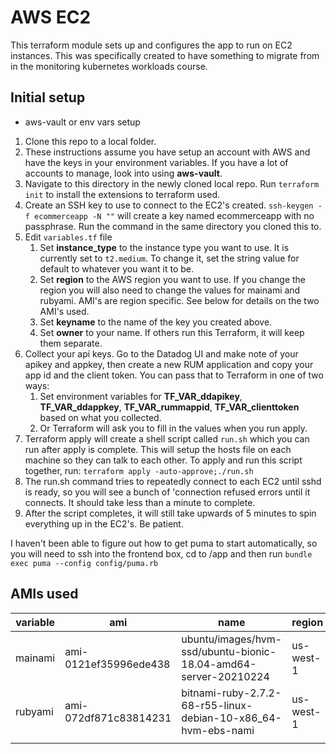 # AWS EC2

This terraform module sets up and configures the app to run on EC2 instances. This was specifically created to have something to migrate from in the monitoring kubernetes workloads course.

## Initial setup

- aws-vault or env vars setup

1. Clone this repo to a local folder.
1. These instructions assume you have setup an account with AWS and have the keys in your environment variables. If you have a lot of accounts to manage, look into using **aws-vault**.
1. Navigate to this directory in the newly cloned local repo. Run `terraform init` to install the extensions to terraform used.
1. Create an SSH key to use to connect to the EC2's created. `ssh-keygen -f ecommerceapp -N ""` will create a key named ecommerceapp with no passphrase. Run the command in the same directory you cloned this to.
1. Edit `variables.tf` file
   1. Set **instance_type** to the instance type you want to use. It is currently set to `t2.medium`. To change it, set the string value for default to whatever you want it to be.
   1. Set **region** to the AWS region you want to use. If you change the region you will also need to change the values for mainami and rubyami. AMI's are region specific. See below for details on the two AMI's used.
   1. Set **keyname** to the name of the key you created above.
   1. Set **owner** to your name. If others run this Terraform, it will keep them separate.
1. Collect your api keys. Go to the Datadog UI and make note of your apikey and appkey, then create a new RUM application and copy your app id and the client token. You can pass that to Terraform in one of two ways:
   1. Set environment variables for **TF_VAR_ddapikey**, **TF_VAR_ddappkey**, **TF_VAR_rummappid**, **TF_VAR_clienttoken** based on what you collected.
   2. Or Terraform will ask you to fill in the values when you run apply.
1. Terraform apply will create a shell script called `run.sh` which you can run after apply is complete. This will setup the hosts file on each machine so they can talk to each other. To apply and run this script together, run: `terraform apply -auto-approve;./run.sh`
1. The run.sh command tries to repeatedly connect to each EC2 until sshd is ready, so you will see a bunch of 'connection refused errors until it connects. It should take less than a minute to complete.
1. After the script completes, it will still take upwards of 5 minutes to spin everything up in the EC2's. Be patient.

I haven't been able to figure out how to get puma to start automatically, so you will need to ssh into the frontend box, cd to /app and then run `bundle exec puma --config config/puma.rb`

## AMIs used

| variable | ami                   | name                                                            | region    |
| -------- | --------------------- | --------------------------------------------------------------- | --------- |
| mainami  | ami-0121ef35996ede438 | ubuntu/images/hvm-ssd/ubuntu-bionic-18.04-amd64-server-20210224 | us-west-1 |
| rubyami  | ami-072df871c83814231 | bitnami-ruby-2.7.2-68-r55-linux-debian-10-x86\_64-hvm-ebs-nami  | us-west-1 |
|          |                       |                                                                 |           |